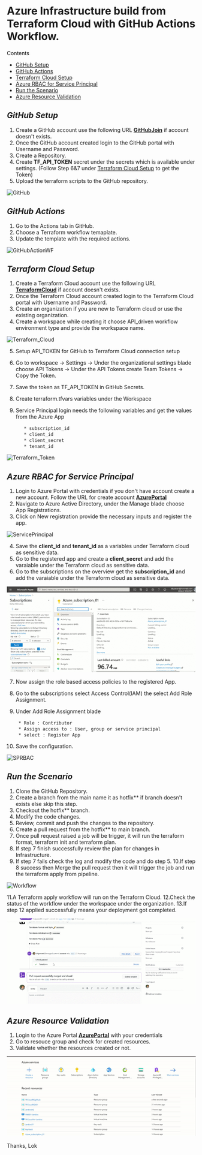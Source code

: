 # Azure Infrastructure build from Terraform Cloud with GitHub Actions Workflow.

<span style="color:black;">Contents</span>
- [GitHub Setup](#GitHub-Setup)
- [GitHub Actions](#GitHub-Actions)
- [Terraform Cloud Setup](#Terraform-Cloud-Setup)
- [Azure RBAC for Service Principal](#Azure-RBAC-for-Service-Principal)
- [Run the Scenario](#Run-the-Scenario)
- [Azure Resource Validation](#Azure-Resource-Validation)
  

## _**GitHub Setup**_

1. Create a GitHub account use the following URL **[GitHubJoin](https://github.com/join)** if account doesn't exists.
2. Once the GitHub account created login to the GitHub portal with Username and Password.
3. Create a Repository.
4. Create **TF_API_TOKEN** secret under the secrets which is available under settings. (Follow Step 6&7 under [Terraform Cloud Setup](#Terraform-Cloud-Setup) to get the Token)
5. Upload the terraform scripts to the GitHub repository.

![GitHub](https://github.com/lokpavan03/terraformgitaction/blob/main/gifs/github.gif?raw=true)

## _**GitHub Actions**_

1. Go to the Actions tab in GitHub.
2. Choose a Terraform workflow temaplate.
3. Update the template with the required actions.

![GitHubActionWF](https://github.com/lokpavan03/terraformgitaction/blob/main/gifs/githubactions.gif?raw=true)

## _**Terraform Cloud Setup**_

1. Create a Terraform Cloud account use the following URL **[TerraformCloud](https://www.terraform.io/cloud)** if account doesn't exists.
2. Once the Terraform Cloud account created login to the Terraform Cloud portal with Username and Password.
3. Create an organization if you are new to Terraform cloud or use the existing organization.
4. Create a workspace while creating it choose API_driven workflow environment type and provide the workspace name.

![Terraform_Cloud](https://github.com/lokpavan03/InfraAutoJenkinsTFCloud/blob/master/jpgs/TerraformWorkspace.gif?raw=true)

5. Setup API_TOKEN for GitHub to Terraform Cloud connection setup
6. Go to workspace -> Settings -> Under the organizational settings blade choose API Tokens -> Under the API Tokens create Team Tokens -> Copy the Token.
7. Save the token as TF_API_TOKEN in GitHub Secrets.
8. Create terraform.tfvars variables under the Workspace
9. Service Principal login needs the following variables and get the values from the Azure App

          * subscription_id
          * client_id
          * client_secret
          * tenant_id

![Terraform_Token](https://github.com/lokpavan03/InfraAutoJenkinsTFCloud/blob/master/jpgs/TerraformToken.gif?raw=true)
          
## _**Azure RBAC for Service Principal**_

1. Login to Azure Portal with credentials if you don't have account create a new account. Follow the URL for create account **[AzurePortal](https://portal.azure.com)**
2. Navigate to Azure Active Directory, under the Manage blade choose App Registrations.
3. Click on New registration provide the necessary inputs and register the app.

![ServicePrincipal](https://github.com/lokpavan03/terraformgitaction/blob/main/gifs/ServicePrincipal.gif?raw=true)

4. Save the **client_id** and **tenant_id** as a variables under Terraform cloud as sensitive data.
5. Go to the registered app and create a **client_secret** and add the varaiable under the Terraform cloud as sensitive data.
6. Go to the subscriptions on the overview get the **subscription_id** and add the varaiable under the Terraform cloud as sensitive data. 

![TFCVariables](https://github.com/lokpavan03/terraformgitaction/blob/main/gifs/TFCVariables.gif?raw=true)

7. Now assign the role based access policies to the registered App.
8. Go to the subscriptions select Access Control(IAM) the select Add Role Assignment.
9. Under Add Role Assignment blade

        * Role : Contributor
        * Assign access to : User, group or service principal
        * select : Register App

10. Save the configuration.

![SPRBAC](https://github.com/lokpavan03/terraformgitaction/blob/main/gifs/SPRBAC.gif?raw=true)

## _**Run the Scenario**_

1. Clone the GitHub Repository.
2. Create a branch from the main name it as hotfix** if branch doesn't exists else skip this step.
3. Checkout the hotfix** branch.
4. Modify the code changes.
5. Review, commit and push the changes to the repository.
6. Create a pull request from the hotfix** to main branch.
7. Once pull request raised a job will be trigger, it will run the terraform format, terraform init and terraform plan.
8. If step 7 finish successfully review the plan for changes in Infrastructure.
9. If step 7 fails check the log and modify the code and do step 5.
10.If step 8 success then Merge the pull request then it will trigger the job and run the terraform apply from pipeline.

![Workflow](https://github.com/lokpavan03/terraformgitaction/blob/main/gifs/Workflow.gif?raw=true)

11.A Terraform apply workflow will run on the Terraform Cloud. 
12.Check the status of the workflow under the workspace under the organization.
13.If step 12 applied successfully means your deployment got completed.

![TFWorkflow](https://github.com/lokpavan03/terraformgitaction/blob/main/gifs/TFcloud.gif?raw=true)

## _**Azure Resource Validation**_

1. Login to the Azure Portal **[AzurePortal](https://portal.azure.com)** with your credentials
2. Go to resouce group and check for created resources.
3. Validate whether the resources created or not.

![Azure Resources Validation](https://github.com/lokpavan03/InfraAutoJenkinsTFCloud/blob/master/jpgs/Validation.gif)
           
Thanks,
Lok
